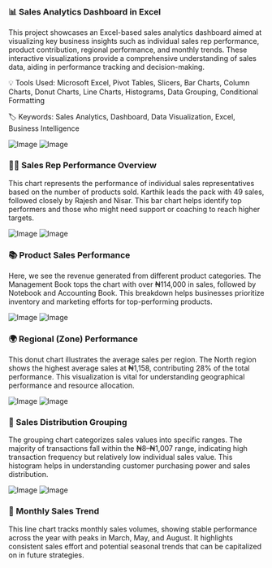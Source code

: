 ### 📊 Sales Analytics Dashboard in Excel

This project showcases an Excel-based sales analytics dashboard aimed at visualizing key business insights such as individual sales rep performance, product contribution, regional performance, and monthly trends. These interactive visualizations provide a comprehensive understanding of sales data, aiding in performance tracking and decision-making.

💡 Tools Used: Microsoft Excel, Pivot Tables, Slicers, Bar Charts, Column Charts, Donut Charts, Line Charts, Histograms, Data Grouping, Conditional Formatting

🏷️ Keywords: Sales Analytics, Dashboard, Data Visualization, Excel, Business Intelligence

![Image](https://github.com/user-attachments/assets/6964ad9f-c5c2-484d-b5ed-e25b899f507e)
![Image](https://github.com/user-attachments/assets/22e69326-3369-42b2-b443-cdebf91a5788)

### 🧑‍💼 Sales Rep Performance Overview 

This chart represents the performance of individual sales representatives based on the number of products sold. Karthik leads the pack with 49 sales, followed closely by Rajesh and Nisar. This bar chart helps identify top performers and those who might need support or coaching to reach higher targets.

![Image](https://github.com/user-attachments/assets/6964ad9f-c5c2-484d-b5ed-e25b899f507e)
![Image](https://github.com/user-attachments/assets/22e69326-3369-42b2-b443-cdebf91a5788)

### 📚 Product Sales Performance

Here, we see the revenue generated from different product categories. The Management Book tops the chart with over ₦114,000 in sales, followed by Notebook and Accounting Book. This breakdown helps businesses prioritize inventory and marketing efforts for top-performing products.

![Image](https://github.com/user-attachments/assets/1f99599c-2b3d-4744-ac62-0e296d3211c4)
![Image](https://github.com/user-attachments/assets/5e54e544-6438-4e88-bd9a-a1c5145f5d1d)

### 🌍 Regional (Zone) Performance
This donut chart illustrates the average sales per region. The North region shows the highest average sales at ₦1,158, contributing 28% of the total performance. This visualization is vital for understanding geographical performance and resource allocation.

![Image](https://github.com/user-attachments/assets/b730ed37-fb65-47b5-a4f9-6f2ddb26280a)
![Image](https://github.com/user-attachments/assets/4f87186c-cc4e-41ed-aba0-9a2516978eea)

### 🧮 Sales Distribution Grouping
The grouping chart categorizes sales values into specific ranges. The majority of transactions fall within the ₦8–₦1,007 range, indicating high transaction frequency but relatively low individual sales value. This histogram helps in understanding customer purchasing power and sales distribution.

![Image](https://github.com/user-attachments/assets/33aadd81-dce7-4ae4-b11c-459271a80983)
![Image](https://github.com/user-attachments/assets/e730101e-a6a9-4914-9607-380ef4e80821)  

### 📅 Monthly Sales Trend
This line chart tracks monthly sales volumes, showing stable performance across the year with peaks in March, May, and August. It highlights consistent sales effort and potential seasonal trends that can be capitalized on in future strategies.

